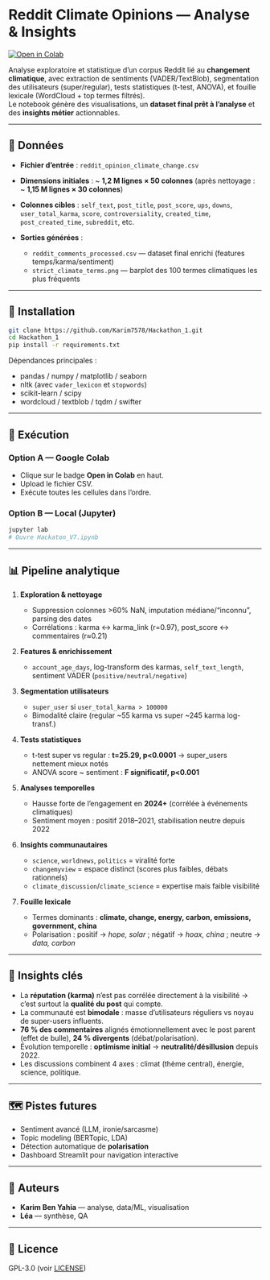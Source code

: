 # Reddit Climate Opinions — Analyse & Insights

[![Open in Colab](https://colab.research.google.com/assets/colab-badge.svg)](https://colab.research.google.com/github/Karim7578/Hackathon_1/blob/main/Hackaton_V7.ipynb)

Analyse exploratoire et statistique d’un corpus Reddit lié au **changement climatique**, avec extraction de sentiments (VADER/TextBlob), segmentation des utilisateurs (super/regular), tests statistiques (t-test, ANOVA), et fouille lexicale (WordCloud + top termes filtrés).  
Le notebook génère des visualisations, un **dataset final prêt à l’analyse** et des **insights métier** actionnables.

---

## 📁 Données

- **Fichier d’entrée** : `reddit_opinion_climate_change.csv`  
- **Dimensions initiales** : ~ **1,2 M lignes × 50 colonnes** (après nettoyage : ~ **1,15 M lignes × 30 colonnes**)  
- **Colonnes cibles** : `self_text`, `post_title`, `post_score`, `ups`, `downs`, `user_total_karma`, `score`, `controversiality`, `created_time`, `post_created_time`, `subreddit`, etc.  

- **Sorties générées** :
  - `reddit_comments_processed.csv` — dataset final enrichi (features temps/karma/sentiment)  
  - `strict_climate_terms.png` — barplot des 100 termes climatiques les plus fréquents  

---

## 🧰 Installation

```bash
git clone https://github.com/Karim7578/Hackathon_1.git
cd Hackathon_1
pip install -r requirements.txt
```

Dépendances principales :
- pandas / numpy / matplotlib / seaborn  
- nltk (avec `vader_lexicon` et `stopwords`)  
- scikit-learn / scipy  
- wordcloud / textblob / tqdm / swifter  

---

## 🚀 Exécution

### Option A — Google Colab
- Clique sur le badge **Open in Colab** en haut.  
- Upload le fichier CSV.  
- Exécute toutes les cellules dans l’ordre.  

### Option B — Local (Jupyter)
```bash
jupyter lab
# Ouvre Hackaton_V7.ipynb
```

---

## 📊 Pipeline analytique

1. **Exploration & nettoyage**
   - Suppression colonnes >60% NaN, imputation médiane/“inconnu”, parsing des dates
   - Corrélations : karma ↔ karma_link (r=0.97), post_score ↔ commentaires (r≈0.21)

2. **Features & enrichissement**
   - `account_age_days`, log-transform des karmas, `self_text_length`, sentiment VADER (`positive/neutral/negative`)

3. **Segmentation utilisateurs**
   - `super_user` si `user_total_karma > 100000`
   - Bimodalité claire (regular ~55 karma vs super ~245 karma log-transf.)

4. **Tests statistiques**
   - t-test super vs regular : **t=25.29, p<0.0001** → super_users nettement mieux notés
   - ANOVA score ~ sentiment : **F significatif, p<0.001**

5. **Analyses temporelles**
   - Hausse forte de l’engagement en **2024+** (corrélée à événements climatiques)
   - Sentiment moyen : positif 2018–2021, stabilisation neutre depuis 2022

6. **Insights communautaires**
   - `science`, `worldnews`, `politics` = viralité forte  
   - `changemyview` = espace distinct (scores plus faibles, débats rationnels)  
   - `climate_discussion`/`climate_science` = expertise mais faible visibilité  

7. **Fouille lexicale**
   - Termes dominants : **climate, change, energy, carbon, emissions, government, china**  
   - Polarisation : positif → *hope, solar* ; négatif → *hoax, china* ; neutre → *data, carbon*  

---

## 🔎 Insights clés

- La **réputation (karma)** n’est pas corrélée directement à la visibilité → c’est surtout la **qualité du post** qui compte.  
- La communauté est **bimodale** : masse d’utilisateurs réguliers vs noyau de super-users influents.  
- **76 % des commentaires** alignés émotionnellement avec le post parent (effet de bulle), **24 % divergents** (débat/polarisation).  
- Évolution temporelle : **optimisme initial** → **neutralité/désillusion** depuis 2022.  
- Les discussions combinent 4 axes : climat (thème central), énergie, science, politique.  

---

## 🗺️ Pistes futures

- Sentiment avancé (LLM, ironie/sarcasme)  
- Topic modeling (BERTopic, LDA)  
- Détection automatique de **polarisation**  
- Dashboard Streamlit pour navigation interactive  

---

## 👥 Auteurs

- **Karim Ben Yahia** — analyse, data/ML, visualisation  
- **Léa** — synthèse, QA  

---

## 📜 Licence

GPL-3.0 (voir [LICENSE](./LICENSE))
